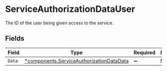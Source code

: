 # ServiceAuthorizationDataUser

The ID of the user being given access to the service.


## Fields

| Field                                                                                               | Type                                                                                                | Required                                                                                            | Description                                                                                         |
| --------------------------------------------------------------------------------------------------- | --------------------------------------------------------------------------------------------------- | --------------------------------------------------------------------------------------------------- | --------------------------------------------------------------------------------------------------- |
| `Data`                                                                                              | [*components.ServiceAuthorizationDataData](../../models/components/serviceauthorizationdatadata.md) | :heavy_minus_sign:                                                                                  | N/A                                                                                                 |